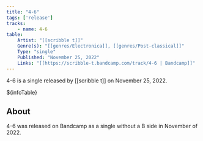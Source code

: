 ```yaml
---
title: "4-6"
tags: ['release']
tracks:
    - name: 4-6
table:
    Artist: "[[scribble t]]"
    Genre(s): "[[genres/Electronica]], [[genres/Post-classical]]"
    Type: "single"
    Published: "November 25, 2022"
    Links: "[[https://scribble-t.bandcamp.com/track/4-6 | Bandcamp]]"
---
```


4-6 is a single released by [[scribble t]] on November 25, 2022.

${infoTable}

## About
4-6 was released on Bandcamp as a single without a B side in November of 2022.